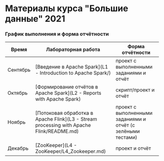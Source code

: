 # Материалы курса "Большие данные" 2021

### График выполнения и форма отчётности

| Время | Лабораторная работа | Форма отчётности |
| ------ | ------ | ------ |
| Сентябрь | [Введение в Apache Spark](L1 - Introduction to Apache Spark/) | проект с выполненными заданиями и отчёт |
| Октябрь | [Формирование отчётов в Apache Spark](L2 - Reports with Apache Spark) | скрипт/проект и отчёт |
| Ноябрь | [Потоковая обработка в Apache Flink](L3 - Stream processing with Apache Flink/README.md) | проект с выполненными заданиями и отчёт (с зелёными тестами) |
| Декабрь | [ZooKeeper](L4 - ZooKeeper/L4_Zookeeper.md) | проект и отчёт |
